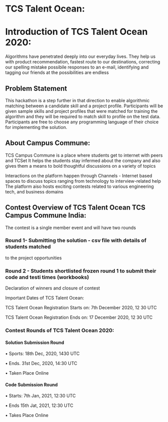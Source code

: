 

# TCS Talent Ocean:

# Introduction of TCS Talent Ocean 2020:

Algorithms have penetrated deeply into our everyday lives. They help us with product recommendation, fastest route to our destinations, correcting our spelling mistake possibile responses to an e-mail, identifying and tagging our friends at the possibilities are endless

## Problem Statement
This hackathon is a step further in that direction to enable algorithmic matching between a candidate skill and a project profile. Participants will be given sample skills and project profiles that were matched for training the algorithm and they will be required to match skill to profile on the test data. Participants are free to choose any programming language of their choice for implementing the solution.

## About Campus Commune: 

TCS Campus Commune is a place where students get to internet with peers and TCSet It helps the students stay infermed about the company and also gives them a means to bold thoughtful discussions on a variety of topics

Interactions on the platform happen through Channels - Internet based spaces to discuss topics ranging from technology to interview-related help The platform aiso hosts exciting contests related to various engineering tech, and business domains

## Contest Overview of TCS Talent Ocean TCS Campus Commune India:

The contest is a single member event and will have two rounds

### Round 1- Submitting the solution - csv file with details of students matched

to the project opportunities

### Round 2 - Students shortlisted frozen round 1 to submit their code and testi times (workbooks)

Declaration of winners and closure of contest

Important Dates of TCS Talent Ocean:

TCS Talent Ocean Registration Starts on: 7th December 2020, 12 30 UTC

TCS Talent Ocean Registration Ends on: 17 December 2020, 12 30 UTC

### Contest Rounds of TCS Talent Ocean 2020:

#### Solution Submission Round

• Sports: 18th Dec, 2020, 1430 UTC

• Ends. 31st Dec, 2020, 14:30 UTC

• Taken Place Online

#### Code Submission Round

• Starts: 7th Jan, 2021, 12:30 UTC

• Ends 15th Jat, 2021, 12:30 UTC

• Takes Place Online
